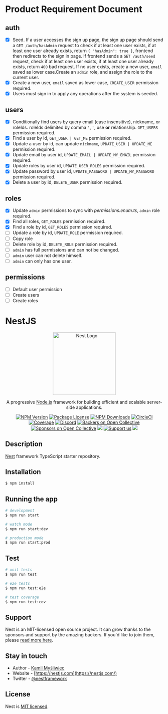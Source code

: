 # Product Requirement Document

## auth

- [x] Seed. If a user accesses the sign up page, the sign up page should send a `GET /auth/hasAdmin` request to check if at least one user exists, if at least one user already exists, return `{ "hasAdmin": true }`, frontend then redirects to the sign in page.
      If frontend sends a `GET /auth/seed` request, check if at least one user exists, if at least one user already exists, return `400` bad request. If no user exists, create a new user, `email` saved as lower case.Create an `admin` role, and assign the role to the current user.
- [x] Create a new user, `email` saved as lower case, `CREATE_USER` permission required.
- [x] Users must sign in to apply any operations after the system is seeded.

## users

- [x] Conditionally find users by query email (case insensitive), nickname, or roleIds. roleIds delimited by comma `','`, use **or** relationship. `GET_USERS` permission required.
- [x] Find a user by id, `GET_USER | GET_ME` permission required.
- [x] Update a user by id, can update `nickname`, `UPDATE_USER | UPDATE_ME` permission required.
- [x] Update email by user id, `UPDATE_EMAIL | UPDATE_MY_EMAIL` permission required.
- [x] Update roles by user id, `UPDATE_USER_ROLES` permission required.
- [x] Update password by user id, `UPDATE_PASSWORD | UPDATE_MY_PASSWORD` permission required.
- [x] Delete a user by id, `DELETE_USER` permission required.

## roles

- [x] Update `admin` permissions to sync with _permissions.enum.ts_, `admin` role required.
- [x] Find all roles, `GET_ROLES` permission required.
- [x] Find a role by id, `GET_ROLES` permission required.
- [ ] Update a role by id, `UPDATE_ROLE` permission required.
- [ ] Copy role
- [ ] Delete role by id, `DELETE_ROLE` permission required.
- [ ] `admin` has full permissions and can not be changed.
- [ ] `admin` user can not delete himself.
- [ ] `admin` can only has one user.

## permissions

- [ ] Default user permission
- [ ] Create users
- [ ] Create roles

# NestJS

<p align="center">
  <a href="http://nestjs.com/" target="blank"><img src="https://nestjs.com/img/logo-small.svg" width="200" alt="Nest Logo" /></a>
</p>

[circleci-image]: https://img.shields.io/circleci/build/github/nestjs/nest/master?token=abc123def456
[circleci-url]: https://circleci.com/gh/nestjs/nest

  <p align="center">A progressive <a href="http://nodejs.org" target="_blank">Node.js</a> framework for building efficient and scalable server-side applications.</p>
    <p align="center">
<a href="https://www.npmjs.com/~nestjscore" target="_blank"><img src="https://img.shields.io/npm/v/@nestjs/core.svg" alt="NPM Version" /></a>
<a href="https://www.npmjs.com/~nestjscore" target="_blank"><img src="https://img.shields.io/npm/l/@nestjs/core.svg" alt="Package License" /></a>
<a href="https://www.npmjs.com/~nestjscore" target="_blank"><img src="https://img.shields.io/npm/dm/@nestjs/common.svg" alt="NPM Downloads" /></a>
<a href="https://circleci.com/gh/nestjs/nest" target="_blank"><img src="https://img.shields.io/circleci/build/github/nestjs/nest/master" alt="CircleCI" /></a>
<a href="https://coveralls.io/github/nestjs/nest?branch=master" target="_blank"><img src="https://coveralls.io/repos/github/nestjs/nest/badge.svg?branch=master#9" alt="Coverage" /></a>
<a href="https://discord.gg/G7Qnnhy" target="_blank"><img src="https://img.shields.io/badge/discord-online-brightgreen.svg" alt="Discord"/></a>
<a href="https://opencollective.com/nest#backer" target="_blank"><img src="https://opencollective.com/nest/backers/badge.svg" alt="Backers on Open Collective" /></a>
<a href="https://opencollective.com/nest#sponsor" target="_blank"><img src="https://opencollective.com/nest/sponsors/badge.svg" alt="Sponsors on Open Collective" /></a>
  <a href="https://paypal.me/kamilmysliwiec" target="_blank"><img src="https://img.shields.io/badge/Donate-PayPal-ff3f59.svg"/></a>
    <a href="https://opencollective.com/nest#sponsor"  target="_blank"><img src="https://img.shields.io/badge/Support%20us-Open%20Collective-41B883.svg" alt="Support us"></a>
  <a href="https://twitter.com/nestframework" target="_blank"><img src="https://img.shields.io/twitter/follow/nestframework.svg?style=social&label=Follow"></a>
</p>
  <!--[![Backers on Open Collective](https://opencollective.com/nest/backers/badge.svg)](https://opencollective.com/nest#backer)
  [![Sponsors on Open Collective](https://opencollective.com/nest/sponsors/badge.svg)](https://opencollective.com/nest#sponsor)-->

## Description

[Nest](https://github.com/nestjs/nest) framework TypeScript starter repository.

## Installation

```bash
$ npm install
```

## Running the app

```bash
# development
$ npm run start

# watch mode
$ npm run start:dev

# production mode
$ npm run start:prod
```

## Test

```bash
# unit tests
$ npm run test

# e2e tests
$ npm run test:e2e

# test coverage
$ npm run test:cov
```

## Support

Nest is an MIT-licensed open source project. It can grow thanks to the sponsors and support by the amazing backers. If you'd like to join them, please [read more here](https://docs.nestjs.com/support).

## Stay in touch

- Author - [Kamil Myśliwiec](https://kamilmysliwiec.com)
- Website - [https://nestjs.com](https://nestjs.com/)
- Twitter - [@nestframework](https://twitter.com/nestframework)

## License

Nest is [MIT licensed](LICENSE).
